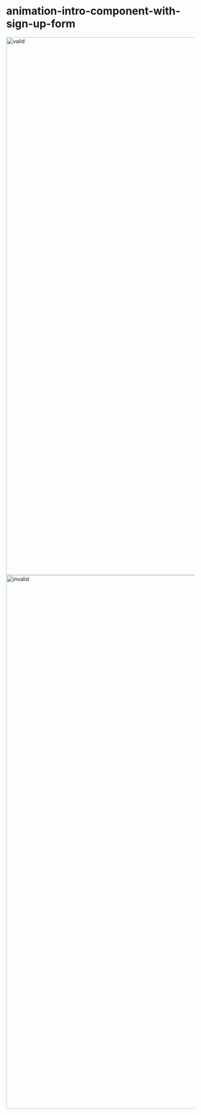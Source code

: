 # animation-intro-component-with-sign-up-form

<img width="1434" alt="valid" src="https://user-images.githubusercontent.com/90634573/196468506-5b710b30-e1c7-461e-a85d-1a2e9154b768.png">

<img width="1423" alt="invalid" src="https://user-images.githubusercontent.com/90634573/196708482-c3c0c77d-dc08-4b5c-a063-ac9afc456cfa.png">
